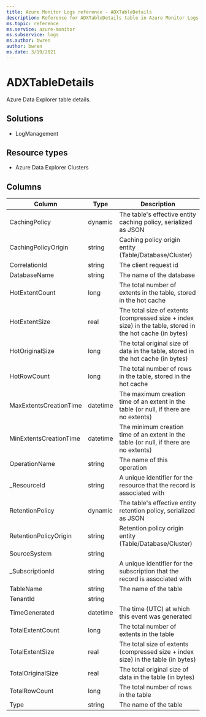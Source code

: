 ```yaml
---
title: Azure Monitor Logs reference - ADXTableDetails
description: Reference for ADXTableDetails table in Azure Monitor Logs.
ms.topic: reference
ms.service: azure-monitor
ms.subservice: logs
ms.author: bwren
author: bwren
ms.date: 3/19/2021
---
```


# ADXTableDetails

 Azure Data Explorer table details.

## Solutions

- LogManagement
## Resource types

- Azure Data Explorer Clusters




## Columns

|Column|Type|Description|
|---|---|---|
|CachingPolicy|dynamic|The table's effective entity caching policy, serialized as JSON|
|CachingPolicyOrigin|string|Caching policy origin entity (Table/Database/Cluster)|
|CorrelationId|string|The client request id|
|DatabaseName|string|The name of the database|
|HotExtentCount|long|The total number of extents in the table, stored in the hot cache|
|HotExtentSize|real|The total size of extents (compressed size + index size) in the table, stored in the hot cache (in bytes)|
|HotOriginalSize|long|The total original size of data in the table, stored in the hot cache (in bytes)|
|HotRowCount|long|The total number of rows in the table, stored in the hot cache|
|MaxExtentsCreationTime|datetime|The maximum creation time of an extent in the table (or null, if there are no extents)|
|MinExtentsCreationTime|datetime|The minimum creation time of an extent in the table (or null, if there are no extents)|
|OperationName|string|The name of this operation|
|_ResourceId|string|A unique identifier for the resource that the record is associated with|
|RetentionPolicy|dynamic|The table's effective entity retention policy, serialized as JSON|
|RetentionPolicyOrigin|string|Retention policy origin entity (Table/Database/Cluster)|
|SourceSystem|string||
|_SubscriptionId|string|A unique identifier for the subscription that the record is associated with|
|TableName|string|The name of the table|
|TenantId|string||
|TimeGenerated|datetime|The time (UTC) at which this event was generated|
|TotalExtentCount|long|The total number of extents in the table|
|TotalExtentSize|real|The total size of extents (compressed size + index size) in the table (in bytes)|
|TotalOriginalSize|real|The total original size of data in the table (in bytes)|
|TotalRowCount|long|The total number of rows in the table|
|Type|string|The name of the table|
